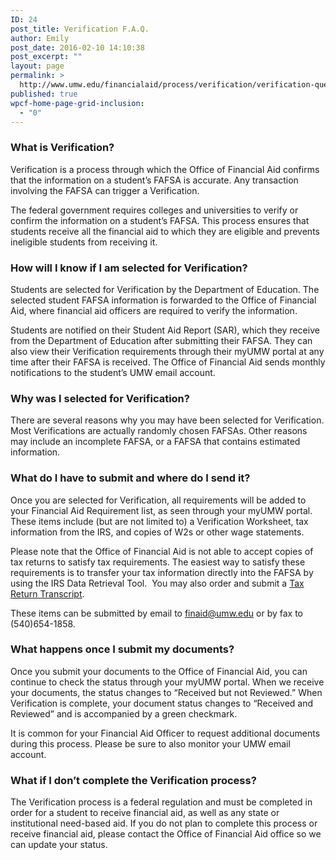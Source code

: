 ```yaml
---
ID: 24
post_title: Verification F.A.Q.
author: Emily
post_date: 2016-02-10 14:10:38
post_excerpt: ""
layout: page
permalink: >
  http://www.umw.edu/financialaid/process/verification/verification-questions/
published: true
wpcf-home-page-grid-inclusion:
  - "0"
---
```

<h3>What is Verification?</h3>
Verification is a process through which the Office of Financial Aid confirms that the information on a student’s FAFSA is accurate. Any transaction involving the FAFSA can trigger a Verification.

The federal government requires colleges and universities to verify or confirm the information on a student’s FAFSA. This process ensures that students receive all the financial aid to which they are eligible and prevents ineligible students from receiving it.
<h3>How will I know if I am selected for Verification?</h3>
Students are selected for Verification by the Department of Education. The selected student FAFSA information is forwarded to the Office of Financial Aid, where financial aid officers are required to verify the information.

Students are notified on their Student Aid Report (SAR), which they receive from the Department of Education after submitting their FAFSA. They can also view their Verification requirements through their myUMW portal at any time after their FAFSA is received. The Office of Financial Aid sends monthly notifications to the student’s UMW email account.
<h3>Why was I selected for Verification?</h3>
There are several reasons why you may have been selected for Verification. Most Verifications are actually randomly chosen FAFSAs. Other reasons may include an incomplete FAFSA, or a FAFSA that contains estimated information.
<h3>What do I have to submit and where do I send it?</h3>
Once you are selected for Verification, all requirements will be added to your Financial Aid Requirement list, as seen through your myUMW portal. These items include (but are not limited to) a Verification Worksheet, tax information from the IRS, and copies of W2s or other wage statements.

Please note that the Office of Financial Aid is not able to accept copies of tax returns to satisfy tax requirements. The easiest way to satisfy these requirements is to transfer your tax information directly into the FAFSA by using the IRS Data Retrieval Tool.  You may also order and submit a <a href="http://irs.gov">Tax Return Transcript</a>.

These items can be submitted by email to <a href="mailto:finaid@umw.edu">finaid@umw.edu</a> or by fax to (540)654-1858.
<h3>What happens once I submit my documents?</h3>
Once you submit your documents to the Office of Financial Aid, you can continue to check the status through your myUMW portal. When we receive your documents, the status changes to “Received but not Reviewed.” When Verification is complete, your document status changes to “Received and Reviewed” and is accompanied by a green checkmark.

It is common for your Financial Aid Officer to request additional documents during this process. Please be sure to also monitor your UMW email account.
<h3>What if I don’t complete the Verification process?</h3>
The Verification process is a federal regulation and must be completed in order for a student to receive financial aid, as well as any state or institutional need-based aid. If you do not plan to complete this process or receive financial aid, please contact the Office of Financial Aid office so we can update your status.